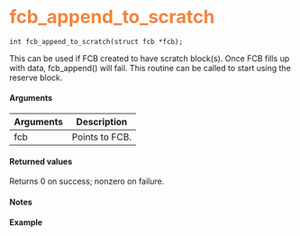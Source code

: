 ## <font color="F2853F" style="font-size:24pt">fcb_append_to_scratch</font>

```no-highlight
int fcb_append_to_scratch(struct fcb *fcb);
```

This can be used if FCB created to have scratch block(s). Once FCB fills up with data, fcb_append() will fail. This routine can be called to start using the reserve block.

#### Arguments

| Arguments | Description |
|-----------|-------------|
| fcb | Points to FCB. |


#### Returned values

Returns 0 on success; nonzero on failure.

#### Notes

#### Example

